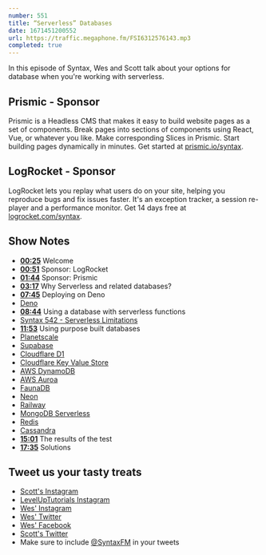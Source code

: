 ```yaml
---
number: 551
title: “Serverless” Databases
date: 1671451200552
url: https://traffic.megaphone.fm/FSI6312576143.mp3
completed: true
---
```


In this episode of Syntax, Wes and Scott talk about your options for database when you're working with serverless.

## Prismic  - Sponsor

Prismic is a Headless CMS that makes it easy to build website pages as a set of components. Break pages into sections of components using React, Vue, or whatever you like. Make corresponding Slices in Prismic. Start building pages dynamically in minutes. Get started at [prismic.io/syntax](https://prismic.io/syntax).

## LogRocket - Sponsor

LogRocket lets you replay what users do on your site, helping you reproduce bugs and fix issues faster. It's an exception tracker, a session re-player and a performance monitor. Get 14 days free at [logrocket.com/syntax](https://logrocket.com/syntax).

## Show Notes

* **[00:25](#t=00:25)** Welcome
* **[00:51](#t=00:51)** Sponsor: LogRocket
* **[01:44](#t=01:44)** Sponsor: Prismic
* **[03:17](#t=03:17)** Why Serverless and related databases?
* **[07:45](#t=07:45)** Deploying on Deno
* [Deno](https://deno.land)
* **[08:44](#t=08:44)** Using a database with serverless functions
* [Syntax 542 - Serverless Limitations](https://syntax.fm/show/542/serverless-limitations)
* **[11:53](#t=11:53)** Using purpose built databases
* [Planetscale](https://planetscale.com)
* [Supabase](https://supabase.com)
* [Cloudflare D1](https://www.cloudflare.com/en-ca/lp/d1/)
* [Cloudflare Key Value Store](https://www.cloudflare.com/en-ca/products/workers-kv/)
* [AWS DynamoDB](https://aws.amazon.com/dynamodb/)
* [AWS Auroa](https://aws.amazon.com/rds/aurora/features/)
* [FaunaDB](https://fauna.com)
* [Neon](https://neon.tech)
* [Railway](https://railway.app)
* [MongoDB Serverless](https://www.mongodb.com/serverless)
* [Redis](https://redis.io)
* [Cassandra](https://cassandra.apache.org/)
* **[15:01](#t=15:01)** The results of the test
* **[17:35](#t=17:35)** Solutions

## Tweet us your tasty treats

* [Scott's Instagram](https://www.instagram.com/stolinski/)
* [LevelUpTutorials Instagram](https://www.instagram.com/LevelUpTutorials/)
* [Wes' Instagram](https://www.instagram.com/wesbos/)
* [Wes' Twitter](https://twitter.com/wesbos)
* [Wes' Facebook](https://www.facebook.com/wesbos.developer)
* [Scott's Twitter](https://twitter.com/stolinski)
* Make sure to include [@SyntaxFM](https://twitter.com/SyntaxFM) in your tweets
